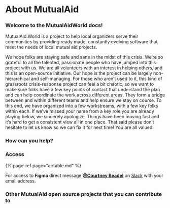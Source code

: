 # About MutualAid

### Welcome to the MutualAidWorld docs!

MutualAid.World is a project to help local organizers serve their communities by providing ready made, constantly evolving software that meet the needs of local mutual aid projects.

We hope folks are staying safe and sane in the midst of this crisis. We’re so grateful to all the talented, passionate people who have jumped into this project with us. We are all volunteers with an interest in helping others, and this is an open-source initiative. Our hope is the project can be largely non-hierarchical and self-managing. For those who aren’t used to it, this kind of grassroots crisis-response project can feel a bit chaotic, so we want to make sure folks have a few key points of contact that understand the plan and can help coordinate the work across different areas. They form a bridge between and within different teams and help ensure we stay on course. To this end, we have organized into a few workstreams, with a few key folks within each. If we’ve missed your name from a key role you are already playing below, we sincerely apologize. Things have been moving fast and it’s hard to get a consistent view all in one place. That said please don’t hesitate to let us know so we can fix it for next time! You are all valued.

### How can you help?

### Access

{% page-ref page="airtable.md" %}

For access to **Figma** direct message [**@Courtney Beadel**](https://app.slack.com/team/U010H1FTE8Z) on [Slack](https://bit.ly/join_mutualaid_slack) with your email address. 

### Other MutualAid open source projects that you can contribute to

